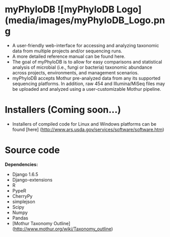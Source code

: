 # myPhyloDB ![myPhyloDB Logo](media/images/myPhyloDB_Logo.png

* A user-friendly web-interface for accessing and analyzing taxonomic data from multiple projects and/or sequencing runs.
* A more detailed reference manual can be found here.
* The goal of myPhyloDB is to allow for easy comparisons and statistical analysis of microbial (i.e., fungi or bacteria) taxonomic abundance across projects, environments, and management scenarios.
* myPhyloDB accepts Mothur pre-analyzed data from any its supported sequencing platforms. In addition, raw 454 and Illumina/MiSeq files may be uploaded and analyzed using a user-customizable Mothur pipeline.


# Installers (Coming soon...)
* Installers of compiled code for Linux and Windows platforms can be found [here] (http://www.ars.usda.gov/services/software/software.htm)

# Source code
**Dependencies:**
* Django 1.6.5
* Django-extensions
* R
* PypeR
* CherryPy
* simplejson
* Scipy
* Numpy
* Pandas
* [Mothur Taxonomy Outline] (http://www.mothur.org/wiki/Taxonomy_outline)

